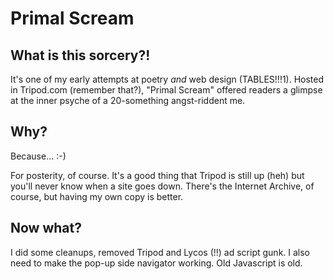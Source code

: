# Primal Scream

## What is this sorcery?!

It's one of my early attempts at poetry *and* web design (TABLES!!!1). Hosted
in Tripod.com (remember that?), "Primal Scream" offered readers a glimpse at
the inner psyche of a 20-something angst-riddent me.

## Why?

Because... :-)

For posterity, of course. It's a good thing that Tripod is still up (heh) but
you'll never know when a site goes down. There's the Internet Archive, of
course, but having my own copy is better.

## Now what?

I did some cleanups, removed Tripod and Lycos (!!) ad script gunk. I also need
to make the pop-up side navigator working. Old Javascript is old.
